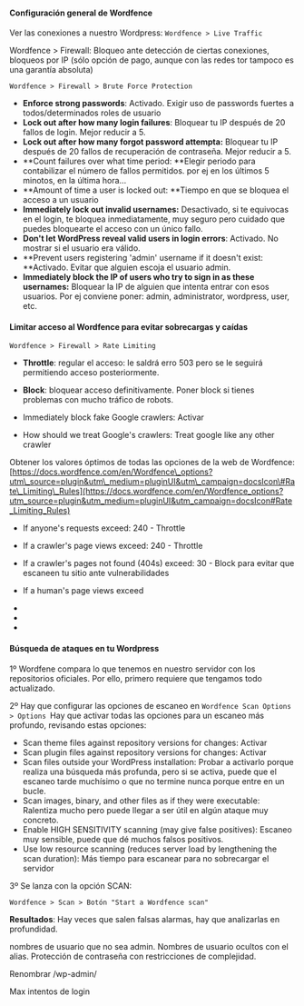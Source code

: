 #### Configuración general de Wordfence

Ver las conexiones a nuestro Wordpress: `Wordfence > Live Traffic`



Wordfence &gt; Firewall: Bloqueo ante detección de ciertas conexiones, bloqueos por IP \(sólo opción de pago, aunque con las redes tor tampoco es una garantía absoluta\)

`Wordfence > Firewall > Brute Force Protection`

* **Enforce strong passwords**: Activado. Exigir uso de passwords fuertes a todos/determinados roles de usuario
* **Lock out after how many login failures**:  Bloquear tu IP después de 20 fallos de login. Mejor reducir a 5.
* **Lock out after how many forgot password attempta:** Bloquear tu IP después de 20 fallos de recuperación de contraseña. Mejor reducir a 5.
* **Count failures over what time period: **Elegir periodo para contabilizar el número de fallos permitidos. por ej en los últimos 5 minotos, en la última hora...
* **Amount of time a user is locked out: **Tiempo en que se bloquea el acceso a un usuario
* **Immediately lock out invalid usernames:** Desactivado, si te equivocas en el login, te bloquea inmediatamente, muy seguro pero cuidado que puedes bloquearte el acceso con un único fallo.
* **Don't let WordPress reveal valid users in login errors**: Activado. No mostrar si el usuario era válido.
* **Prevent users registering 'admin' username if it doesn't exist: **Activado. Evitar que alguien escoja el usuario admin.
* **Immediately block the IP of users who try to sign in as these usernames:** Bloquear la IP de alguien que intenta entrar con esos usuarios. Por ej conviene poner: admin, administrator, wordpress, user, etc. 

#### Limitar acceso al Wordfence para evitar sobrecargas y caídas

`Wordfence > Firewall > Rate Limiting`

* **Throttle**: regular el acceso: le saldrá erro 503 pero se le seguirá permitiendo acceso posteriormente.
* **Block**: bloquear acceso definitivamente. Poner block si tienes problemas con mucho tráfico de robots.

* Immediately block fake Google crawlers: Activar
* How should we treat Google's crawlers: Treat google like any other crawler

Obtener los valores óptimos de todas las opciones de la web de Wordfence: [https://docs.wordfence.com/en/Wordfence\_options?utm\_source=plugin&utm\_medium=pluginUI&utm\_campaign=docsIcon\#Rate\_Limiting\_Rules](https://docs.wordfence.com/en/Wordfence_options?utm_source=plugin&utm_medium=pluginUI&utm_campaign=docsIcon#Rate_Limiting_Rules)

* If anyone's requests exceed: 240 - Throttle
* If a crawler's page views exceed: 240 - Throttle
* If a crawler's pages not found \(404s\) exceed: 30 - Block para evitar que escaneen tu sitio ante vulnerabilidades
* If a human's page views exceed



* 
* 
* 


#### Búsqueda de ataques en tu Wordpress

1º Wordfene compara lo que tenemos en nuestro servidor con los repositorios oficiales. Por ello, primero requiere que tengamos todo actualizado. 

2º Hay que configurar las opciones de escaneo en `Wordfence Scan Options > Options `Hay que activar todas las opciones para un escaneo más profundo, revisando estas opciones:

* Scan theme files against repository versions for changes: Activar
* Scan plugin files against repository versions for changes: Activar
* Scan files outside your WordPress installation: Probar a activarlo porque realiza una búsqueda más profunda, pero si se activa, puede que el escaneo tarde muchísimo o que no termine nunca porque entre en un bucle.
* Scan images, binary, and other files as if they were executable: Ralentiza mucho pero puede llegar a ser útil en algún ataque muy concreto.
* Enable HIGH SENSITIVITY scanning \(may give false positives\): Escaneo muy sensible, puede que dé muchos falsos positivos.
* Use low resource scanning \(reduces server load by lengthening the scan duration\): Más tiempo para escanear para no sobrecargar el servidor

3º Se lanza con la opción SCAN:

`Wordfence > Scan > Botón "Start a Wordfence scan"`

**Resultados**: Hay veces que salen falsas alarmas, hay que analizarlas en profundidad.





nombres de usuario que no sea admin. Nombres de usuario ocultos con el alias. Protección de contraseña con restricciones de complejidad.

Renombrar /wp-admin/

Max intentos de login

